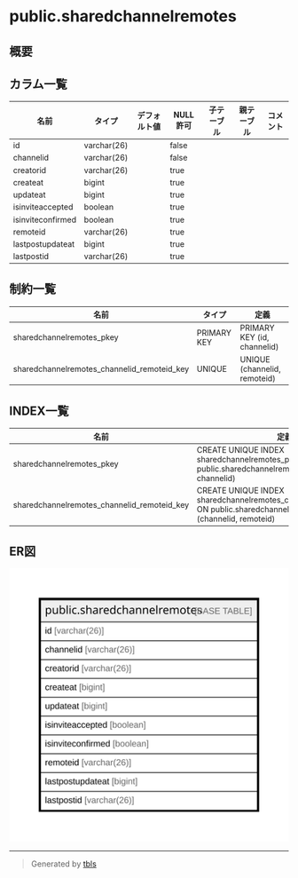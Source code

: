 # public.sharedchannelremotes

## 概要

## カラム一覧

| 名前                | タイプ         | デフォルト値       | NULL許可   | 子テーブル      | 親テーブル      | コメント     |
| ----------------- | ----------- | ------------ | -------- | ---------- | ---------- | -------- |
| id                | varchar(26) |              | false    |            |            |          |
| channelid         | varchar(26) |              | false    |            |            |          |
| creatorid         | varchar(26) |              | true     |            |            |          |
| createat          | bigint      |              | true     |            |            |          |
| updateat          | bigint      |              | true     |            |            |          |
| isinviteaccepted  | boolean     |              | true     |            |            |          |
| isinviteconfirmed | boolean     |              | true     |            |            |          |
| remoteid          | varchar(26) |              | true     |            |            |          |
| lastpostupdateat  | bigint      |              | true     |            |            |          |
| lastpostid        | varchar(26) |              | true     |            |            |          |

## 制約一覧

| 名前                                          | タイプ         | 定義                           |
| ------------------------------------------- | ----------- | ---------------------------- |
| sharedchannelremotes_pkey                   | PRIMARY KEY | PRIMARY KEY (id, channelid)  |
| sharedchannelremotes_channelid_remoteid_key | UNIQUE      | UNIQUE (channelid, remoteid) |

## INDEX一覧

| 名前                                          | 定義                                                                                                                               |
| ------------------------------------------- | -------------------------------------------------------------------------------------------------------------------------------- |
| sharedchannelremotes_pkey                   | CREATE UNIQUE INDEX sharedchannelremotes_pkey ON public.sharedchannelremotes USING btree (id, channelid)                         |
| sharedchannelremotes_channelid_remoteid_key | CREATE UNIQUE INDEX sharedchannelremotes_channelid_remoteid_key ON public.sharedchannelremotes USING btree (channelid, remoteid) |

## ER図

![er](public.sharedchannelremotes.svg)

---

> Generated by [tbls](https://github.com/k1LoW/tbls)
